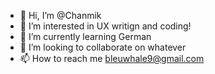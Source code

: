 - 👋 Hi, I’m @Chanmik
- 👀 I’m interested in UX writign and coding! 
- 🌱 I’m currently learning German
- 💞️ I’m looking to collaborate on whatever
- 📫 How to reach me bleuwhale9@gmail.com

<!---
Chanmik/Chanmik is a ✨ special ✨ repository because its `README.md` (this file) appears on your GitHub profile.
You can click the Preview link to take a look at your changes.
--->
